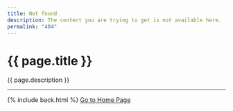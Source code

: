 ```yaml
---
title: Not found
description: The content you are trying to get is not available here.
permalink: "404"
---
```


# {{ page.title }}

{{ page.description }}

---

{% include back.html %}
<a href="{{ site.github.url }}" class="" title="Go to Home Page">Go to Home Page</a>